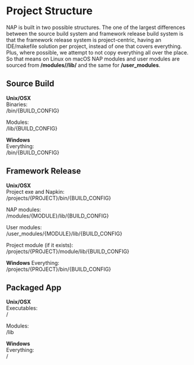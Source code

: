 Project Structure
=================

NAP is built in two possible structures.
The one of the largest differences between the source build system and framework release build system is that the framework release system is project-centric, having an IDE/makefile solution per project, instead of one that covers everything. Plus, where possible, we attempt to not copy everything all over the place. So that means on Linux on macOS NAP modules and user modules are sourced from **/modules/<module name>/lib/<build type>** and the same for **/user_modules**.


Source Build
------------
**Unix/OSX**<br>
Binaries:<br>
/bin/{BUILD_CONFIG}<br>

Modules:<br>
/lib/{BUILD_CONFIG}

**Windows**<br>
Everything:<br>
/bin/{BUILD_CONFIG}

Framework Release
-----------------
**Unix/OSX**<br>
Project exe and Napkin:<br>
/projects/{PROJECT}/bin/{BUILD_CONFIG}
 
NAP modules:<br>
/modules/{MODULE}/lib/{BUILD_CONFIG}

User modules:<br>
/user_modules/{MODULE}/lib/{BUILD_CONFIG}
 
Project module (if it exists):<br>
/projects/{PROJECT}/module/lib/{BUILD_CONFIG}

**Windows**
Everything:<br>
/projects/{PROJECT}/bin/{BUILD_CONFIG}

Packaged App
------------
**Unix/OSX**<br>
Executables:<br>
/

Modules:<br>
/lib

**Windows**<br>
Everything:<br>
/